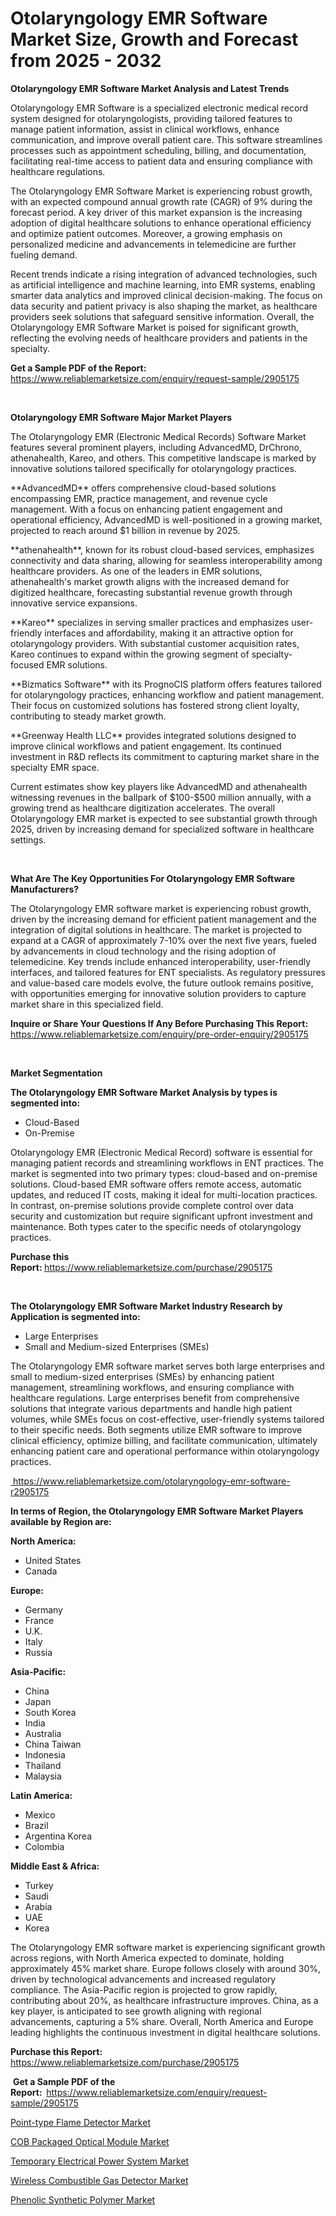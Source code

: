 <p><h1>Otolaryngology EMR Software Market Size, Growth and Forecast from 2025 - 2032</h1></p><p><strong>Otolaryngology EMR Software Market Analysis and Latest Trends</strong></p>
<p><p>Otolaryngology EMR Software is a specialized electronic medical record system designed for otolaryngologists, providing tailored features to manage patient information, assist in clinical workflows, enhance communication, and improve overall patient care. This software streamlines processes such as appointment scheduling, billing, and documentation, facilitating real-time access to patient data and ensuring compliance with healthcare regulations.</p><p>The Otolaryngology EMR Software Market is experiencing robust growth, with an expected compound annual growth rate (CAGR) of 9% during the forecast period. A key driver of this market expansion is the increasing adoption of digital healthcare solutions to enhance operational efficiency and optimize patient outcomes. Moreover, a growing emphasis on personalized medicine and advancements in telemedicine are further fueling demand.</p><p>Recent trends indicate a rising integration of advanced technologies, such as artificial intelligence and machine learning, into EMR systems, enabling smarter data analytics and improved clinical decision-making. The focus on data security and patient privacy is also shaping the market, as healthcare providers seek solutions that safeguard sensitive information. Overall, the Otolaryngology EMR Software Market is poised for significant growth, reflecting the evolving needs of healthcare providers and patients in the specialty.</p></p>
<p><strong>Get a Sample PDF of the Report:&nbsp;</strong> <a href="https://www.reliablemarketsize.com/enquiry/request-sample/2905175?utm_campaign=1932&utm_medium=2&utm_source=Github&utm_content=ia&utm_term=12032025&utm_id=otolaryngology-emr-software">https://www.reliablemarketsize.com/enquiry/request-sample/2905175</a></p>
<p>&nbsp;</p>
<p><strong>Otolaryngology EMR Software Major Market Players</strong></p>
<p><p>The Otolaryngology EMR (Electronic Medical Records) Software Market features several prominent players, including AdvancedMD, DrChrono, athenahealth, Kareo, and others. This competitive landscape is marked by innovative solutions tailored specifically for otolaryngology practices.</p><p>**AdvancedMD** offers comprehensive cloud-based solutions encompassing EMR, practice management, and revenue cycle management. With a focus on enhancing patient engagement and operational efficiency, AdvancedMD is well-positioned in a growing market, projected to reach around $1 billion in revenue by 2025.</p><p>**athenahealth**, known for its robust cloud-based services, emphasizes connectivity and data sharing, allowing for seamless interoperability among healthcare providers. As one of the leaders in EMR solutions, athenahealth's market growth aligns with the increased demand for digitized healthcare, forecasting substantial revenue growth through innovative service expansions.</p><p>**Kareo** specializes in serving smaller practices and emphasizes user-friendly interfaces and affordability, making it an attractive option for otolaryngology providers. With substantial customer acquisition rates, Kareo continues to expand within the growing segment of specialty-focused EMR solutions.</p><p>**Bizmatics Software** with its PrognoCIS platform offers features tailored for otolaryngology practices, enhancing workflow and patient management. Their focus on customized solutions has fostered strong client loyalty, contributing to steady market growth.</p><p>**Greenway Health LLC** provides integrated solutions designed to improve clinical workflows and patient engagement. Its continued investment in R&D reflects its commitment to capturing market share in the specialty EMR space.</p><p>Current estimates show key players like AdvancedMD and athenahealth witnessing revenues in the ballpark of $100-$500 million annually, with a growing trend as healthcare digitization accelerates. The overall Otolaryngology EMR market is expected to see substantial growth through 2025, driven by increasing demand for specialized software in healthcare settings.</p></p>
<p>&nbsp;</p>
<p><strong>What Are The Key Opportunities For Otolaryngology EMR Software Manufacturers?</strong></p>
<p><p>The Otolaryngology EMR software market is experiencing robust growth, driven by the increasing demand for efficient patient management and the integration of digital solutions in healthcare. The market is projected to expand at a CAGR of approximately 7-10% over the next five years, fueled by advancements in cloud technology and the rising adoption of telemedicine. Key trends include enhanced interoperability, user-friendly interfaces, and tailored features for ENT specialists. As regulatory pressures and value-based care models evolve, the future outlook remains positive, with opportunities emerging for innovative solution providers to capture market share in this specialized field.</p></p>
<p><strong>Inquire or Share Your Questions If Any Before Purchasing This Report:</strong> <a href="https://www.reliablemarketsize.com/enquiry/pre-order-enquiry/2905175?utm_campaign=1932&utm_medium=2&utm_source=Github&utm_content=ia&utm_term=12032025&utm_id=otolaryngology-emr-software">https://www.reliablemarketsize.com/enquiry/pre-order-enquiry/2905175</a></p>
<p>&nbsp;</p>
<p><strong>Market Segmentation</strong></p>
<p><strong>The Otolaryngology EMR Software Market Analysis by types is segmented into:</strong></p>
<p><ul><li>Cloud-Based</li><li>On-Premise</li></ul></p>
<p><p>Otolaryngology EMR (Electronic Medical Record) software is essential for managing patient records and streamlining workflows in ENT practices. The market is segmented into two primary types: cloud-based and on-premise solutions. Cloud-based EMR software offers remote access, automatic updates, and reduced IT costs, making it ideal for multi-location practices. In contrast, on-premise solutions provide complete control over data security and customization but require significant upfront investment and maintenance. Both types cater to the specific needs of otolaryngology practices.</p></p>
<p><strong>Purchase this Report:&nbsp;</strong><a href="https://www.reliablemarketsize.com/purchase/2905175?utm_campaign=1932&utm_medium=2&utm_source=Github&utm_content=ia&utm_term=12032025&utm_id=otolaryngology-emr-software">https://www.reliablemarketsize.com/purchase/2905175</a></p>
<p>&nbsp;</p>
<p><strong>The Otolaryngology EMR Software Market Industry Research by Application is segmented into:</strong></p>
<p><ul><li>Large Enterprises</li><li>Small and Medium-sized Enterprises (SMEs)</li></ul></p>
<p><p>The Otolaryngology EMR software market serves both large enterprises and small to medium-sized enterprises (SMEs) by enhancing patient management, streamlining workflows, and ensuring compliance with healthcare regulations. Large enterprises benefit from comprehensive solutions that integrate various departments and handle high patient volumes, while SMEs focus on cost-effective, user-friendly systems tailored to their specific needs. Both segments utilize EMR software to improve clinical efficiency, optimize billing, and facilitate communication, ultimately enhancing patient care and operational performance within otolaryngology practices.</p></p>
<p><a href="https://www.reliablemarketsize.com/otolaryngology-emr-software-r2905175?utm_campaign=1932&utm_medium=2&utm_source=Github&utm_content=ia&utm_term=12032025&utm_id=otolaryngology-emr-software">&nbsp;https://www.reliablemarketsize.com/otolaryngology-emr-software-r2905175</a></p>
<p><strong>In terms of Region, the Otolaryngology EMR Software Market Players available by Region are:</strong></p>
<p>
    <p> <strong> North America: </strong>
        <ul>
            <li>United States</li>
            <li>Canada</li>
        </ul>
        </p> 
    <p> <strong> Europe: </strong>
        <ul>
            <li>Germany</li>
            <li>France</li>
            <li>U.K.</li>
            <li>Italy</li>
            <li>Russia</li>
        </ul>
        </p> 
    <p> <strong> Asia-Pacific: </strong>
        <ul>
            <li>China</li>
            <li>Japan</li>
            <li>South Korea</li>
            <li>India</li>
            <li>Australia</li>
            <li>China Taiwan</li>
            <li>Indonesia</li>
            <li>Thailand</li>
            <li>Malaysia</li>
        </ul>
        </p> 
    <p> <strong> Latin America: </strong>
        <ul>
            <li>Mexico</li>
            <li>Brazil</li>
            <li>Argentina Korea</li>
            <li>Colombia</li>
        </ul>
        </p> 
    <p> <strong> Middle East & Africa: </strong>
        <ul>
            <li>Turkey</li>
            <li>Saudi</li>
            <li>Arabia</li>
            <li>UAE</li>
            <li>Korea</li>
        </ul>
    </p>
    </p>
<p><p>The Otolaryngology EMR software market is experiencing significant growth across regions, with North America expected to dominate, holding approximately 45% market share. Europe follows closely with around 30%, driven by technological advancements and increased regulatory compliance. The Asia-Pacific region is projected to grow rapidly, contributing about 20%, as healthcare infrastructure improves. China, as a key player, is anticipated to see growth aligning with regional advancements, capturing a 5% share. Overall, North America and Europe leading highlights the continuous investment in digital healthcare solutions.</p></p>
<p><strong>Purchase this Report: </strong><a href="https://www.reliablemarketsize.com/purchase/2905175?utm_campaign=1932&utm_medium=2&utm_source=Github&utm_content=ia&utm_term=12032025&utm_id=otolaryngology-emr-software">https://www.reliablemarketsize.com/purchase/2905175</a></p>
<p>&nbsp;<strong>Get a Sample PDF of the Report:&nbsp;&nbsp;</strong><a href="https://www.reliablemarketsize.com/enquiry/request-sample/2905175?utm_campaign=1932&utm_medium=2&utm_source=Github&utm_content=ia&utm_term=12032025&utm_id=otolaryngology-emr-software">https://www.reliablemarketsize.com/enquiry/request-sample/2905175</a></p>
<p><strong></strong></p>
<p><p><a href="https://github.com/rigelciara0p/Market-Research-Report-List-1/blob/main/point-type-flame-detector-market.md?utm_campaign=1932&utm_medium=2&utm_source=Github&utm_content=ia&utm_term=12032025&utm_id=otolaryngology-emr-software">Point-type Flame Detector Market</a></p><p><a href="https://github.com/shadnfamoza/Market-Research-Report-List-1/blob/main/cob-packaged-optical-module-market.md?utm_campaign=1932&utm_medium=2&utm_source=Github&utm_content=ia&utm_term=12032025&utm_id=otolaryngology-emr-software">COB Packaged Optical Module Market</a></p><p><a href="https://github.com/micbotam/Market-Research-Report-List-1/blob/main/temporary-electrical-power-system-market.md?utm_campaign=1932&utm_medium=2&utm_source=Github&utm_content=ia&utm_term=12032025&utm_id=otolaryngology-emr-software">Temporary Electrical Power System Market</a></p><p><a href="https://github.com/samesdufloiw/Market-Research-Report-List-1/blob/main/wireless-combustible-gas-detector-market.md?utm_campaign=1932&utm_medium=2&utm_source=Github&utm_content=ia&utm_term=12032025&utm_id=otolaryngology-emr-software">Wireless Combustible Gas Detector Market</a></p><p><a href="https://github.com/porstheftyux/Market-Research-Report-List-1/blob/main/phenolic-synthetic-polymer-market.md?utm_campaign=1932&utm_medium=2&utm_source=Github&utm_content=ia&utm_term=12032025&utm_id=otolaryngology-emr-software">Phenolic Synthetic Polymer Market</a></p></p>